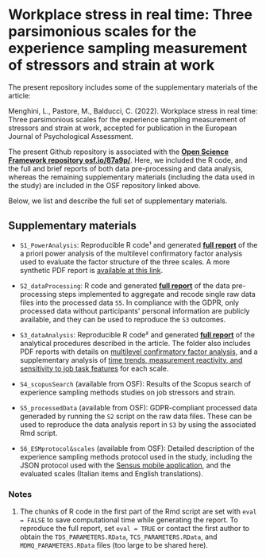 # Workplace stress in real time: Three parsimonious scales for the experience sampling measurement of stressors and strain at work
The present repository includes some of the supplementary materials of the article:

Menghini, L., Pastore, M., Balducci, C. (2022). Workplace stress in real time: Three parsimonious scales for the experience sampling measurement of stressors and strain at work, accepted for publication in the European Journal of Psychological Assessment.

The present Github repository is associated with the **[Open Science Framework repository osf.io/87a9p/](https://osf.io/87a9p/)**. Here, we included the R code, and the full and brief reports of both data pre-processing and data analysis, whereas the remaining supplementary materials (including the data used in the study) are included in the OSF repository linked above.

Below, we list and describe the full set of supplementary materials.

## Supplementary materials
- `S1_PowerAnalysis`: Reproducible R code&sup1; and generated **[full report](https://Luca-Menghini.github.io/ESMscales-workplaceStress/S1_PowerAnalysis/S1_powerAnalysis_fullReport.html)** of the a priori power analysis of the multilevel confirmatory factor analysis used to evaluate the factor structure of the three scales. A more synthetic PDF report is [available at this link](https://Luca-Menghini.github.io/ESMscales-workplaceStress/S1_PowerAnalysis/S1_powerAnalysis_shortReport.pdf).

- `S2_dataProcessing`: R code and generated **[full report](https://Luca-Menghini.github.io/ESMscales-workplaceStress/S2_dataProcessing/S2_dataProcessing_report.html)** of the data pre-processing steps implemented to aggregate and recode single raw data files into the processed data `S5`. In compliance with the GDPR, only processed data without participants' personal information are publicly available, and they can be used to reproduce the `S3` outcomes.

- `S3_dataAnalysis`: Reproducible R code&sup2; and generated **[full report](https://Luca-Menghini.github.io/ESMscales-workplaceStress/S3_dataAnalysis/S3_dataAnalysis_fullReport.html)** of the analytical procedures described in the article. The folder also includes PDF reports with details on [multilevel confirmatory factor analysis](https://Luca-Menghini.github.io/ESMscales-workplaceStress/S3_dataAnalysis/S3.1_MCFAdetails.pdf), and a supplementary analysis of [time trends, measurement reactivity, and sensitivity to job task features](https://Luca-Menghini.github.io/ESMscales-workplaceStress/S3_dataAnalysis/S3.2_SensitivityToContextualFactors.pdf) for each scale.

- `S4_scopusSearch` (available from OSF): Results of the Scopus search of experience sampling methods studies on job stressors and strain.

- `S5_processedData` (available from OSF): GDPR-compliant processed data generaded by running the `S2` script on the raw data files. These can be used to reproduce the data analysis report in `S3` by using the associated Rmd script.

- `S6_ESMprotocol&scales` (available from OSF): Detailed description of the experience sampling methods protocol used in the study, including the JSON protocol used with the [Sensus mobile application](https://predictive-technology-laboratory.github.io/sensus/), and the evaluated scales (Italian items and English translations).


### Notes
1. The chunks of R code in the first part of the Rmd script are set with `eval = FALSE` to save computational time while generating the report. To reproduce the full report, set `eval = TRUE` or contact the first author to obtain the `TDS_PARAMETERS.RData`, `TCS_PARAMETERS.RData`, and `MDMQ_PARAMETERS.RData` files (too large to be shared here).
